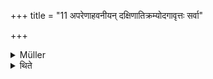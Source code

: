 +++
title = "11 अपरेणाहवनीयन् दक्षिणातिक्रम्योदगावृत्तः सर्वा"

+++

<details><summary>Müller</summary>

One pours out (juhoti) all āhutis, west of the Āhavanīya fire, passing (the altar) southward, and then turning to the north.
</details>

<details><summary>थिते</summary>

अपरेणाहवनीयं दक्षिणातिक्रम्योदगावृत्तः सर्वा आहुतीर्जुहोति ११
</details>
